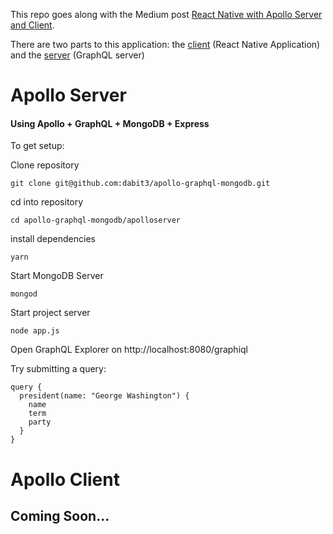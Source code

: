 This repo goes along with the Medium post [React Native with Apollo Server and Client](https://medium.com/@dabit3/react-native-with-apollo-server-and-client-part-1-efb7d15d2361#.8qbyeisdd).

There are two parts to this application: the [client](https://github.com/dabit3/apollo-graphql-mongodb-react-native#apollo-client-example) (React Native Application) and the [server](https://github.com/dabit3/apollo-graphql-mongodb-react-native#apollo-server-example) (GraphQL server)

# Apollo Server

#### Using Apollo + GraphQL + MongoDB + Express

To get setup:

Clone repository

`git clone git@github.com:dabit3/apollo-graphql-mongodb.git`

cd into repository

`cd apollo-graphql-mongodb/apolloserver`

install dependencies

`yarn`

Start MongoDB Server

`mongod`

Start project server

`node app.js`

Open GraphQL Explorer on http://localhost:8080/graphiql

Try submitting a query:
```
query {
  president(name: "George Washington") {
    name
    term
    party
  }
}

```


# Apollo Client

## Coming Soon...